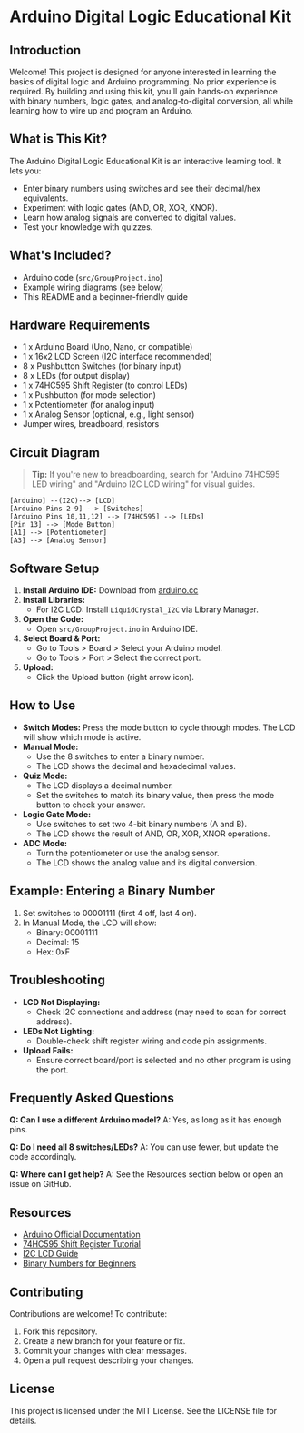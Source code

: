 # Arduino Digital Logic Educational Kit

## Introduction

Welcome! This project is designed for anyone interested in learning the basics of digital logic and Arduino programming. No prior experience is required. By building and using this kit, you'll gain hands-on experience with binary numbers, logic gates, and analog-to-digital conversion, all while learning how to wire up and program an Arduino.

## What is This Kit?

The Arduino Digital Logic Educational Kit is an interactive learning tool. It lets you:

- Enter binary numbers using switches and see their decimal/hex equivalents.
- Experiment with logic gates (AND, OR, XOR, XNOR).
- Learn how analog signals are converted to digital values.
- Test your knowledge with quizzes.

## What's Included?

- Arduino code (`src/GroupProject.ino`)
- Example wiring diagrams (see below)
- This README and a beginner-friendly guide

## Hardware Requirements

- 1 x Arduino Board (Uno, Nano, or compatible)
- 1 x 16x2 LCD Screen (I2C interface recommended)
- 8 x Pushbutton Switches (for binary input)
- 8 x LEDs (for output display)
- 1 x 74HC595 Shift Register (to control LEDs)
- 1 x Pushbutton (for mode selection)
- 1 x Potentiometer (for analog input)
- 1 x Analog Sensor (optional, e.g., light sensor)
- Jumper wires, breadboard, resistors

## Circuit Diagram

> **Tip:** If you're new to breadboarding, search for "Arduino 74HC595 LED wiring" and "Arduino I2C LCD wiring" for visual guides.

```
[Arduino] --(I2C)--> [LCD]
[Arduino Pins 2-9] --> [Switches]
[Arduino Pins 10,11,12] --> [74HC595] --> [LEDs]
[Pin 13] --> [Mode Button]
[A1] --> [Potentiometer]
[A3] --> [Analog Sensor]
```

## Software Setup

1. **Install Arduino IDE:** Download from [arduino.cc](https://www.arduino.cc/en/software)
2. **Install Libraries:**
   - For I2C LCD: Install `LiquidCrystal_I2C` via Library Manager.
3. **Open the Code:**
   - Open `src/GroupProject.ino` in Arduino IDE.
4. **Select Board & Port:**
   - Go to Tools > Board > Select your Arduino model.
   - Go to Tools > Port > Select the correct port.
5. **Upload:**
   - Click the Upload button (right arrow icon).

## How to Use

- **Switch Modes:** Press the mode button to cycle through modes. The LCD will show which mode is active.
- **Manual Mode:**
  - Use the 8 switches to enter a binary number.
  - The LCD shows the decimal and hexadecimal values.
- **Quiz Mode:**
  - The LCD displays a decimal number.
  - Set the switches to match its binary value, then press the mode button to check your answer.
- **Logic Gate Mode:**
  - Use switches to set two 4-bit binary numbers (A and B).
  - The LCD shows the result of AND, OR, XOR, XNOR operations.
- **ADC Mode:**
  - Turn the potentiometer or use the analog sensor.
  - The LCD shows the analog value and its digital conversion.

## Example: Entering a Binary Number

1. Set switches to 00001111 (first 4 off, last 4 on).
2. In Manual Mode, the LCD will show:
   - Binary: 00001111
   - Decimal: 15
   - Hex: 0xF

## Troubleshooting

- **LCD Not Displaying:**
  - Check I2C connections and address (may need to scan for correct address).
- **LEDs Not Lighting:**
  - Double-check shift register wiring and code pin assignments.
- **Upload Fails:**
  - Ensure correct board/port is selected and no other program is using the port.

## Frequently Asked Questions

**Q: Can I use a different Arduino model?**
A: Yes, as long as it has enough pins.

**Q: Do I need all 8 switches/LEDs?**
A: You can use fewer, but update the code accordingly.

**Q: Where can I get help?**
A: See the Resources section below or open an issue on GitHub.

## Resources

- [Arduino Official Documentation](https://www.arduino.cc/en/Guide)
- [74HC595 Shift Register Tutorial](https://www.arduino.cc/en/Tutorial/Foundations/ShiftOut)
- [I2C LCD Guide](https://lastminuteengineers.com/i2c-lcd-arduino-tutorial/)
- [Binary Numbers for Beginners](https://www.mathsisfun.com/binary-number-system.html)

## Contributing

Contributions are welcome! To contribute:

1. Fork this repository.
2. Create a new branch for your feature or fix.
3. Commit your changes with clear messages.
4. Open a pull request describing your changes.

## License

This project is licensed under the MIT License. See the LICENSE file for details.

